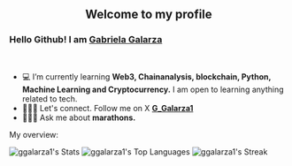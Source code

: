 <p align="center">
 <h2 align="center">Welcome to my profile</h2>
</p>

### Hello Github! I am [Gabriela Galarza](https://github.com/ggalarza1)

<div>
  
<br />
<p>

- 💻 I’m currently learning **Web3, Chainanalysis, blockchain, Python, Machine Learning and Cryptocurrency.** I am open to learning anything related to tech.
- 👩🏻‍💻 Let's connect. Follow me on X **[G_Galarza1](https://x.com/G_Galarza1)**
- 🏃🏻‍♀️ Ask me about **marathons.**

</h4>
</div>


<div><p>My overview: </p></div>

![ggalarza1's Stats](https://github-readme-stats.vercel.app/api?username=ggalarza1&theme=tokyonight&show_icons=true&hide_border=false&count_private=true)
![ggalarza1's Top Languages](https://github-readme-stats.vercel.app/api/top-langs/?username=ggalarza1&theme=tokyonight&show_icons=true&hide_border=false&layout=compact)
![ggalarza1's Streak](https://github-readme-streak-stats.herokuapp.com/?user=ggalarza1&theme=tokyonight&hide_border=false)

<br />
